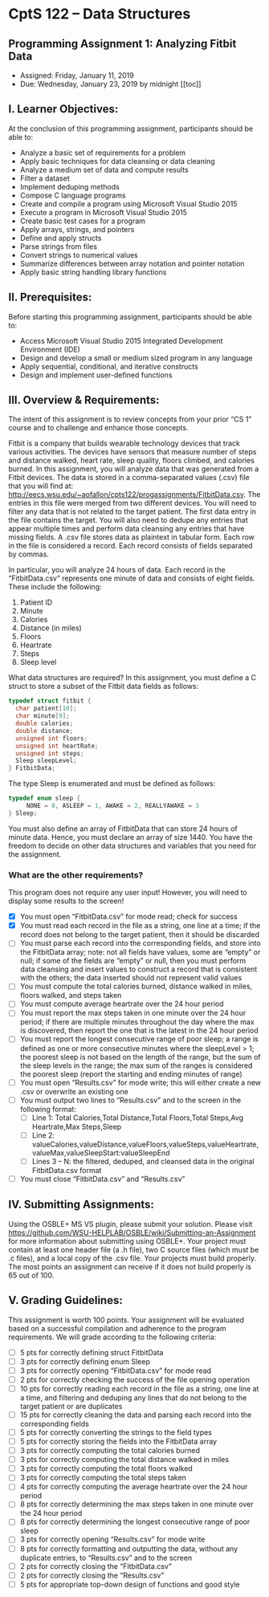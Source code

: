 # CptS 122 – Data Structures
## Programming Assignment 1: Analyzing Fitbit Data
- Assigned: Friday, January 11, 2019
- Due: Wednesday, January 23, 2019 by midnight
[[toc]]

## I. Learner Objectives:
At the conclusion of this programming assignment, participants should be able to:
- Analyze a basic set of requirements for a problem
- Apply basic techniques for data cleansing or data cleaning
- Analyze a medium set of data and compute results
- Filter a dataset
- Implement deduping methods
- Compose C language programs
- Create and compile a program using Microsoft Visual Studio 2015
- Execute a program in Microsoft Visual Studio 2015
- Create basic test cases for a program
- Apply arrays, strings, and pointers
- Define and apply structs
- Parse strings from files
- Convert strings to numerical values
- Summarize differences between array notation and pointer notation
- Apply basic string handling library functions

## II. Prerequisites:
Before starting this programming assignment, participants should be able to:
- Access Microsoft Visual Studio 2015 Integrated Development Environment (IDE)
- Design and develop a small or medium sized program in any language
- Apply sequential, conditional, and iterative constructs
- Design and implement user-defined functions

## III. Overview & Requirements:
The intent of this assignment is to review concepts from your prior “CS 1” course and to challenge and enhance those concepts.

Fitbit is a company that builds wearable technology devices that track various activities. The devices have sensors that measure number of steps and distance walked, heart rate, sleep quality, floors climbed, and calories burned. In this assignment, you will analyze data that was generated from a Fitbit devices. The data is stored in a comma-separated values (.csv) file that you will find at: http://eecs.wsu.edu/~aofallon/cpts122/progassignments/FitbitData.csv. The entries in this file were merged from two different devices. You will need to filter any data that is not related to the target patient. The first data entry in the file contains the target. You will also need to dedupe any entries that appear multiple times and perform data cleansing any entries that have missing fields. A .csv file stores data as plaintext in tabular form. Each row in the file is considered a record. Each record consists of fields separated by commas.

In particular, you will analyze 24 hours of data. Each record in the “FitbitData.csv” represents one minute of data and consists of eight fields. These include the following:

1.    Patient ID
2.    Minute
3.    Calories
4.    Distance (in miles)
5.    Floors
6.    Heartrate
7.    Steps
8.    Sleep level

What data structures are required?
In this assignment, you must define a C struct to store a subset of the Fitbit data fields as follows:

```c
typedef struct fitbit {
  char patient[10];
  char minute[9];
  double calories;
  double distance;
  unsigned int floors;
  unsigned int heartRate;
  unsigned int steps;
  Sleep sleepLevel;
} FitbitData;
```

The type Sleep is enumerated and must be defined as follows:
```c
typedef enum sleep {
     NONE = 0, ASLEEP = 1, AWAKE = 2, REALLYAWAKE = 3
} Sleep;
```

You must also define an array of FitbitData that can store 24 hours of minute data. Hence, you must declare an array of size 1440. You have the freedom to decide on other data structures and variables that you need for the assignment.

### What are the other requirements?

This program does not require any user input! However, you will need to display some results to the screen!
- [x] You must open “FitbitData.csv” for mode read; check for success
- [x] You must read each record in the file as a string, one line at a time; if the record does not belong to the target patient, then it should be discarded
- [ ] You must parse each record into the corresponding fields, and store into the FitbitData array; note: not all fields have values, some are “empty” or null; if some of the fields are “empty” or null, then you must perform data cleansing and insert values to construct a record that is consistent with the others; the data inserted should not represent valid values
- [ ] You must compute the total calories burned, distance walked in miles, floors walked, and steps taken
- [ ] You must compute average heartrate over the 24 hour period
- [ ] You must report the max steps taken in one minute over the 24 hour period; if there are multiple minutes throughout the day where the max is discovered, then report the one that is the latest in the 24 hour period
- [ ] You must report the longest consecutive range of poor sleep; a range is defined as one or more consecutive minutes where the sleepLevel > 1; the poorest sleep is not based on the length of the range, but the sum of the sleep levels in the range; the max sum of the ranges is considered the poorest sleep (report the starting and ending minutes of range)
- [ ] You must open “Results.csv” for mode write; this will either create a new .csv or overwrite an existing one
- [ ] You must output two lines to “Results.csv” and to the screen in the following format:
  - [ ]  Line 1: Total Calories,Total Distance,Total Floors,Total Steps,Avg Heartrate,Max Steps,Sleep
  - [ ]  Line 2: valueCalories,valueDistance,valueFloors,valueSteps,valueHeartrate,valueMax,valueSleepStart:valueSleepEnd
  - [ ]  Lines 3 – N: the filtered, deduped, and cleansed data in the original FitbitData.csv format

- [ ] You must close “FitbitData.csv” and “Results.csv”

## IV. Submitting Assignments:
Using the OSBLE+ MS VS plugin, please submit your solution. Please visit https://github.com/WSU-HELPLAB/OSBLE/wiki/Submitting-an-Assignment for more information about submitting using OSBLE+.
Your project must contain at least one header file (a .h file), two C source files (which must be .c files), and a local copy of the .csv file.
Your projects must build properly. The most points an assignment can receive if it does not build properly is 65 out of 100.


## V. Grading Guidelines:

This assignment is worth 100 points. Your assignment will be evaluated based on a successful compilation and adherence to the program requirements. We will grade according to the following criteria:


- [ ] 5 pts for correctly defining struct FitbitData
- [ ] 3 pts for correctly defining enum Sleep
- [ ] 3 pts for correctly opening “FitbitData.csv” for mode read
- [ ] 2 pts for correctly checking the success of the file opening operation
- [ ] 10 pts for correctly reading each record in the file as a string, one line at a time, and filtering and deduping any lines that do not belong to the target patient or are duplicates
- [ ] 15 pts for correctly cleaning the data and parsing each record into the corresponding fields
- [ ] 5 pts for correctly converting the strings to the field types
- [ ] 5 pts for correctly storing the fields into the FitbitData array
- [ ] 3 pts for correctly computing the total calories burned
- [ ] 3 pts for correctly computing the total distance walked in miles
- [ ] 3 pts for correctly computing the total floors walked
- [ ] 3 pts for correctly computing the total steps taken
- [ ] 4 pts for correctly computing the average heartrate over the 24 hour period
- [ ] 8 pts for correctly determining the max steps taken in one minute over the 24 hour period
- [ ] 8 pts for correctly determining the longest consecutive range of poor sleep
- [ ] 3 pts for correctly opening “Results.csv” for mode write
- [ ] 8 pts for correctly formatting and outputting the data, without any duplicate entries, to “Results.csv” and to the screen
- [ ] 2 pts for correctly closing the “FitbitData.csv”
- [ ] 2 pts for correctly closing the “Results.csv”
- [ ] 5 pts for appropriate top-down design of functions and good style
